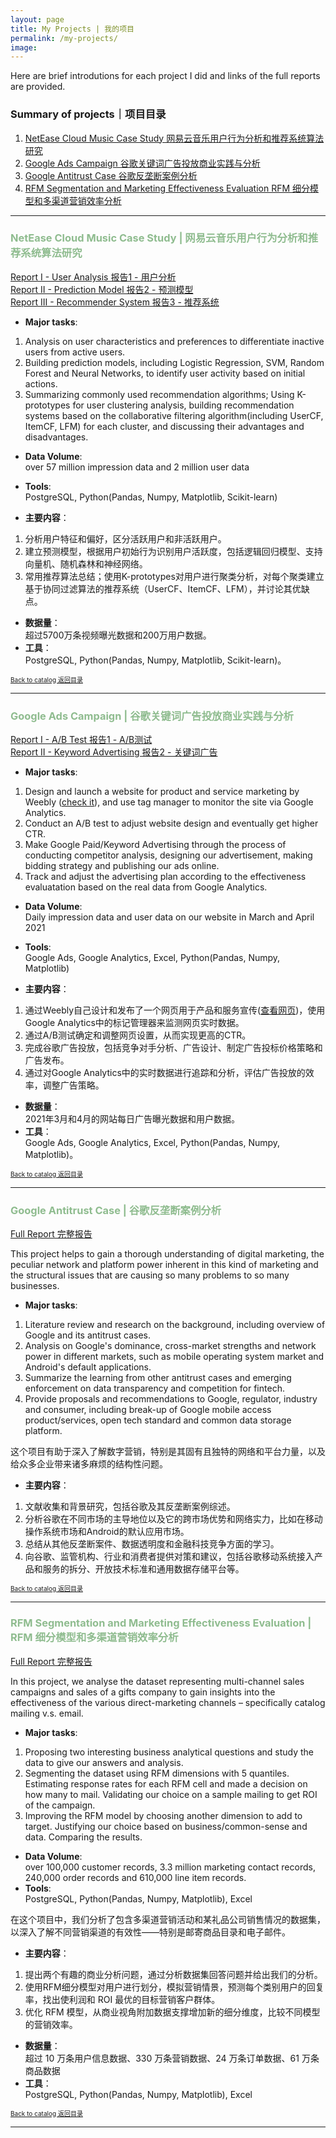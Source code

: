 ```yaml
---
layout: page
title: My Projects | 我的项目
permalink: /my-projects/
image: 
---
```


Here are brief introdutions for each project I did and links of the full reports are provided.
### Summary of projects｜项目目录 <a name="main"></a>
1. [NetEase Cloud Music Case Study 网易云音乐用户行为分析和推荐系统算法研究](#netease)  
2. [Google Ads Campaign 谷歌关键词广告投放商业实践与分析](#google_ads)  
3. [Google Antitrust Case 谷歌反垄断案例分析](#google_antitrust)
4. [RFM Segmentation and Marketing Effectiveness Evaluation RFM 细分模型和多渠道营销效率分析](#rfm)


***
### <span style="color:DarkSeaGreen"> NetEase Cloud Music Case Study | 网易云音乐用户行为分析和推荐系统算法研究</span> <a name="netease"></a>

[Report I - User Analysis  报告1 - 用户分析](https://jing042323.github.io/jing-long/2021/09/15/NCM_part1/)  
[Report II - Prediction Model  报告2 - 预测模型](https://jing042323.github.io/jing-long/2021/09/15/NCM_part2/)  
[Report III - Recommender System  报告3 - 推荐系统](https://jing042323.github.io/jing-long/2021/09/15/NCM_part3/)

- **Major tasks**:
1. Analysis on user characteristics and preferences to differentiate inactive users from active users. 
2. Building prediction models, including Logistic Regression, SVM, Random Forest and Neural Networks, to identify user activity based on initial actions. 
3. Summarizing commonly used recommendation algorithms; Using K-prototypes for user clustering analysis, building recommendation systems based on the collaborative filtering algorithm(including UserCF, ItemCF, LFM) for each cluster, and discussing their advantages and disadvantages.
- **Data Volume**:  
over 57 million impression data and 2 million user data  
- **Tools**:  
PostgreSQL, Python(Pandas, Numpy, Matplotlib, Scikit-learn)  

- **主要内容**：
1. 分析用户特征和偏好，区分活跃用户和非活跃用户。  
2. 建立预测模型，根据用户初始行为识别用户活跃度，包括逻辑回归模型、支持向量机、随机森林和神经网络。  
3. 常用推荐算法总结；使用K-prototypes对用户进行聚类分析，对每个聚类建立基于协同过滤算法的推荐系统（UserCF、ItemCF、LFM），并讨论其优缺点。  
- **数据量**：  
超过5700万条视频曝光数据和200万用户数据。
- **工具**：  
PostgreSQL, Python(Pandas, Numpy, Matplotlib, Scikit-learn)。 

[<font size="1">Back to catalog 返回目录</font>](#main)  

***

### <span style="color:DarkSeaGreen"> Google Ads Campaign | 谷歌关键词广告投放商业实践与分析</span> <a name="google_ads"></a> 

[Report I - A/B Test  报告1 - A/B测试](https://jing042323.github.io/jing-long/2021/03/30/google_ads_ABtest/)  
[Report II - Keyword Advertising  报告2 - 关键词广告](https://jing042323.github.io/jing-long/2021/04/21/google_ads/) 

- **Major tasks**:
1. Design and launch a website for product and service marketing by Weebly ([check it](http://tourscurator4u.weebly.com/)), and use tag manager to monitor the site via Google Analytics.
2. Conduct an A/B test to adjust website design and eventually get higher CTR.   
2. Make Google Paid/Keyword Advertising through the process of conducting competitor analysis, designing our advertisement, making bidding strategy and publishing our ads online.
3. Track and adjust the advertising plan according to the effectiveness evaluatation based on the real data from Google Analytics.  
- **Data Volume**:  
Daily impression data and user data on our website in March and April 2021
- **Tools**:  
Google Ads, Google Analytics, Excel, Python(Pandas, Numpy, Matplotlib)  

- **主要内容**：
1. 通过Weebly自己设计和发布了一个网页用于产品和服务宣传([查看网页](http://tourscurator4u.weebly.com/))，使用Google Analytics中的标记管理器来监测网页实时数据。
2. 通过A/B测试确定和调整网页设置，从而实现更高的CTR。
2. 完成谷歌广告投放，包括竞争对手分析、广告设计、制定广告投标价格策略和广告发布。
3. 通过对Google Analytics中的实时数据进行追踪和分析，评估广告投放的效率，调整广告策略。  
- **数据量**：  
2021年3月和4月的网站每日广告曝光数据和用户数据。
- **工具**：  
Google Ads, Google Analytics, Excel, Python(Pandas, Numpy, Matplotlib)。

[<font size="1">Back to catalog 返回目录</font>](#main)  

***

### <span style="color:DarkSeaGreen"> Google Antitrust Case | 谷歌反垄断案例分析</span><a name="google_antitrust"></a>

[Full Report 完整报告](https://jing042323.github.io/jing-long/2021/04/30/google_antitrust/)  

This project helps to gain a thorough understanding of digital marketing, the peculiar network and platform power inherent in this kind of marketing and the structural issues that are causing so many problems to so many businesses.  

- **Major tasks**:
1. Literature review and research on the background, including overview of Google and its antitrust cases.  
2. Analysis on Google's dominance, cross-market strengths and network power in different markets, such as mobile operating system market and Android's default applications.  
3. Summarize the learning from other antitrust cases and emerging enforcement on data transparency and competition for fintech.  
4. Provide proposals and recommendations to Google, regulator, industry and consumer, including break-up of Google mobile access product/services, open tech standard and common data storage platform.  

这个项目有助于深入了解数字营销，特别是其固有且独特的网络和平台力量，以及给众多企业带来诸多麻烦的结构性问题。  

- **主要内容**：
1. 文献收集和背景研究，包括谷歌及其反垄断案例综述。  
2. 分析谷歌在不同市场的主导地位以及它的跨市场优势和网络实力，比如在移动操作系统市场和Android的默认应用市场。  
3. 总结从其他反垄断案件、数据透明度和金融科技竞争方面的学习。  
4. 向谷歌、监管机构、行业和消费者提供对策和建议，包括谷歌移动系统接入产品和服务的拆分、开放技术标准和通用数据存储平台等。  

[<font size="1">Back to catalog 返回目录</font>](#main)  

***

### <span style="color:DarkSeaGreen"> RFM Segmentation and Marketing Effectiveness Evaluation | RFM 细分模型和多渠道营销效率分析</span> <a name="rfm"></a>

[Full Report 完整报告](https://jing042323.github.io/jing-long/2021/03/01/RFM/)   

In this project, we analyse the dataset representing multi-channel sales campaigns and sales of a gifts company to gain insights into the effectiveness of the various direct-marketing channels – specifically catalog mailing v.s. email.   

- **Major tasks**:  
1.   Proposing two interesting business analytical questions and study the data to give our answers and analysis.  
2. Segmenting the dataset using RFM dimensions with 5 quantiles. Estimating response rates for each RFM cell and made a decision on how many to mail. Validating our choice on a sample mailing to get ROI of the campaign.  
3. Improving the RFM model by choosing another dimension to add to target. Justifying our choice based on business/common-sense and data. Comparing the results.    
- **Data Volume**:  
over 100,000 customer records, 3.3 million marketing contact records, 240,000 order records and 610,000 line item records.
- **Tools**:  
PostgreSQL, Python(Pandas, Numpy, Matplotlib), Excel

在这个项目中，我们分析了包含多渠道营销活动和某礼品公司销售情况的数据集，以深入了解不同营销渠道的有效性——特别是邮寄商品目录和电子邮件。  
- **主要内容**：
1. 提出两个有趣的商业分析问题，通过分析数据集回答问题并给出我们的分析。  
2. 使用RFM细分模型对用户进行划分，模拟营销情景，预测每个类别用户的回复率，找出使利润和 ROI 最优的目标营销客户群体。  
3. 优化 RFM 模型，从商业视角附加数据支撑增加新的细分维度，比较不同模型的营销效率。  
- **数据量**：  
超过 10 万条用户信息数据、330 万条营销数据、24 万条订单数据、61 万条商品数据
- **工具**：  
PostgreSQL, Python(Pandas, Numpy, Matplotlib), Excel

[<font size="1">Back to catalog 返回目录</font>](#main)  

***











